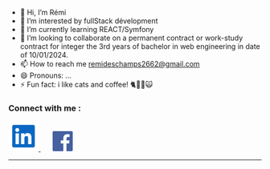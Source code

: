 - 👋 Hi, I’m Rémi
- 👀 I’m interested by fullStack dévelopment
- 🌱 I’m currently learning REACT/Symfony
- 💞️ I’m looking to collaborate on a permanent contract or work-study contract for integer the 3rd years of bachelor in web engineering in date of 10/01/2024.
- 📫 How to reach me remideschamps2662@gmail.com
- 😄 Pronouns: ...
- ⚡ Fun fact: i like cats and coffee! 🐈🐱‍👤🙀

### Connect with me :

<a href="https://www.linkedin.com/in/rémi-deschamps">
  <img src="./img/linkedIn.svg" alt="LinkedIn" width="60">
</a>
&nbsp;&nbsp;&nbsp;&nbsp;&nbsp; 
<a href="https://www.facebook.com/remi.deschamps.9">
  <img src="./img/facebook.jpg" alt="Facebook" width="40">
</a>

  ---
  
<!---
jeSuisUnDeveloppeur/jeSuisUnDeveloppeur is a ✨ special ✨ repository because its `README.md` (this file) appears on your GitHub profile.
You can click the Preview link to take a look at your changes.
--->
